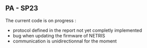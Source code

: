 ## PA - SP23

The current code is on progress :

- protocol defined in the report not yet completly implemented
- bug when updating the firmware of NETRIS
- communication is unidirectionnal for the moment